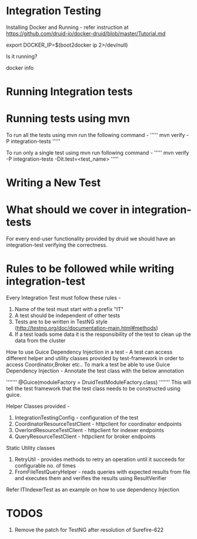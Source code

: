 Integration Testing
=========================

Installing Docker and Running -
refer instruction at https://github.com/druid-io/docker-druid/blob/master/Tutorial.md

export DOCKER_IP=$(boot2docker ip 2>/dev/null)

Is it running?

docker info

Running Integration tests
=========================

Running tests using mvn
======================
To run all the tests using mvn run the following command -
'''''
  mvn verify -P integration-tests
'''''

To run only a single test using mvn run following command -
'''''
  mvn verify -P integration-tests -Dit.test=<test_name>
'''''


Writing a New Test
===============
What should we cover in integration-tests
=============================
For every end-user functionality provided by druid we should have an integration-test verifying the correctness.

Rules to be followed while writing integration-test
=============================
Every Integration Test must follow these rules -
1) Name of the test must start with a prefix "IT"
2) A test should be independent of other tests
3) Tests are to be written in TestNG style (http://testng.org/doc/documentation-main.html#methods)
4) If a test loads some data it is the responsibility of the test to clean up the data from the cluster

How to use Guice Dependency Injection in a test -
A test can access different helper and utility classes provided by test-framework in order to access Coordinator,Broker etc..
To mark a test be able to use Guice Dependency Injection -
Annotate the test class with the below annotation

 '''''''
 @Guice(moduleFactory = DruidTestModuleFactory.class)
 '''''''
This will tell the test framework that the test class needs to be constructed using guice.

Helper Classes provided -
1) IntegrationTestingConfig - configuration of the test
2) CoordinatorResourceTestClient - httpclient for coordinator endpoints
3) OverlordResourceTestClient - httpclient for indexer endpoints
4) QueryResourceTestClient - httpclient for broker endpoints

Static Utility classes
1) RetryUtil - provides methods to retry an operation until it succeeds for configurable no. of times
2) FromFileTestQueryHelper - reads queries with expected results from file and executes them and verifies the results using ResultVerifier

Refer ITIndexerTest as an example on how to use dependency Injection


TODOS
=======================
1) Remove the patch for TestNG after resolution of Surefire-622








